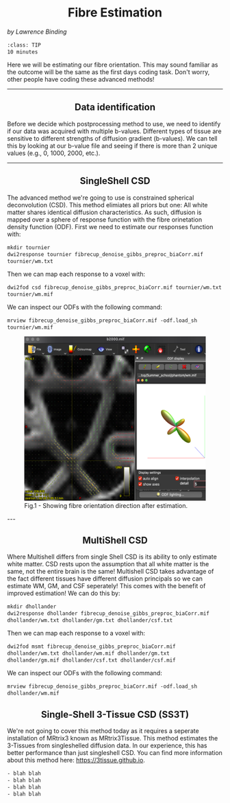 # Fibre Estimation
_by Lawrence Binding_

```{admonition} Estimated Time 
:class: TIP
10 minutes
```

Here we will be estimating our fibre orientation. This may sound familiar as the outcome will be the same as the first days coding task. Don't worry, other people have coding these advanced methods! 

<style>
h1 {text-align: center;}
h2 {text-align: center;}
</style>

--- 

## Data identification
Before we decide which postprocessing method to use, we need to identify if our data was acquired with multiple b-values. Different types of tissue are sensitive to different strengths of diffusion gradient (b-values). We can tell this by looking at our b-value file and seeing if there is more than 2 unique values (e.g., 0, 1000, 2000, etc.). 

--- 

## SingleShell CSD 
The advanced method we're going to use is constrained spherical deconvolution (CSD). This method elimiates all priors but one: All white matter shares identical diffusion characteristics. As such, diffusion is mapped over a sphere of response function with the fibre orinetation density function (ODF). First we need to estimate our responses function with:

```shell
mkdir tournier
dwi2response tournier fibrecup_denoise_gibbs_preproc_biaCorr.mif tournier/wm.txt
```
Then we can map each response to a voxel with: 

```shell
dwi2fod csd fibrecup_denoise_gibbs_preproc_biaCorr.mif tournier/wm.txt tournier/wm.mif 
```
We can inspect our ODFs with the following command: 

```shell
mrview fibrecup_denoise_gibbs_preproc_biaCorr.mif -odf.load_sh tournier/wm.mif 
```
<figure>
<img src="../../_static/img/odf.png" alt="colab" style="width:461px;height:383px;">
<figcaption>Fig.1 - Showing fibre orientation direction after estimation.</figcaption>
</figure>
---

## MultiShell CSD 
Where Multishell differs from single Shell CSD is its ability to only estimate white matter. CSD rests upon the assumption that all white matter is the same, not the entire brain is the same! Multishell CSD takes advantage of the fact different tissues have different diffusion principals so we can estimate WM, GM, and CSF seperately! This comes with the benefit of improved estimation! We can do this by:

```shell
mkdir dhollander
dwi2response dhollander fibrecup_denoise_gibbs_preproc_biaCorr.mif dhollander/wm.txt dhollander/gm.txt dhollander/csf.txt
```
Then we can map each response to a voxel with: 

```shell
dwi2fod msmt fibrecup_denoise_gibbs_preproc_biaCorr.mif dhollander/wm.txt dhollander/wm.mif dhollander/gm.txt dhollander/gm.mif dhollander/csf.txt dhollander/csf.mif
```
We can inspect our ODFs with the following command: 

```shell
mrview fibrecup_denoise_gibbs_preproc_biaCorr.mif -odf.load_sh dhollander/wm.mif 
```

## Single-Shell 3-Tissue CSD (SS3T)
We're not going to cover this method today as it requires a seperate installation of MRtrix3 known as MRtrix3Tissue. This method estimates the 3-Tissues from singleshelled diffusion data. In our experience, this has better performance than just singleshell CSD. You can find more information about this method here: https://3tissue.github.io. 


<style>
  .iframe-container {
		text-align:center;
  		width:100%;
  }
</style>


```{admonition} Further reading
- blah blah 
- blah blah
- blah blah
- blah blah

```
